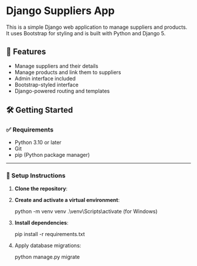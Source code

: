 # Django Suppliers App

This is a simple Django web application to manage suppliers and products. It uses Bootstrap for styling and is built with Python and Django 5.

## 🚀 Features

- Manage suppliers and their details
- Manage products and link them to suppliers
- Admin interface included
- Bootstrap-styled interface
- Django-powered routing and templates

## 🛠️ Getting Started

### ✅ Requirements

- Python 3.10 or later
- Git
- pip (Python package manager)

---

### 🔧 Setup Instructions

1. **Clone the repository**:
  
2. **Create and activate a virtual environment**:

    python -m venv venv
    .\venv\Scripts\activate    (for Windows)
   
3. **Install dependencies**:
   
    pip install -r requirements.txt
   
4. Apply database migrations:
   
    python manage.py migrate

